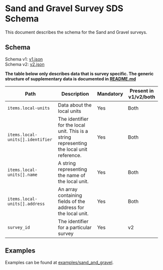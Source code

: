 # Sand and Gravel Survey SDS Schema

This document describes the schema for the Sand and Gravel surveys.

## Schema

Schema v1: [v1.json](/schemas/sand_and_gravel/v1.json)   
Schema v2: [v2.json](/schemas/sand_and_gravel/v2.json)   

**The table below only describes data that is survey specific. The generic structure of supplementary data is documented in [README.md](/docs/README.md)**

| Path                             | Description                                                                                | Mandatory | Present in v1/v2/both |
|----------------------------------|--------------------------------------------------------------------------------------------|-----------|-----------------------|
| `items.local-units`              | Data about the local units                                                                 | Yes       | Both                  |
| `items.local-units[].identifier` | The identifier for the local unit. This is a string representing the local unit reference. | Yes       | Both                  |
| `items.local-units[].name`       | A string representing the name of the local unit.                                          | Yes       | Both                  |
| `items.local-units[].address`    | An array containing fields of the address for the local unit.                              | Yes       | Both                  |
| `survey_id`                      | The identifier for a particular survey                                                     | Yes       | v2                    |

## Examples

Examples can be found at [examples/sand_and_gravel](../examples/sand_and_gravel).
